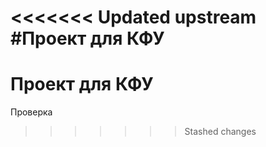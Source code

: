 <<<<<<< Updated upstream
#Проект для КФУ
=======
# Проект для КФУ

Проверка
>>>>>>> Stashed changes
